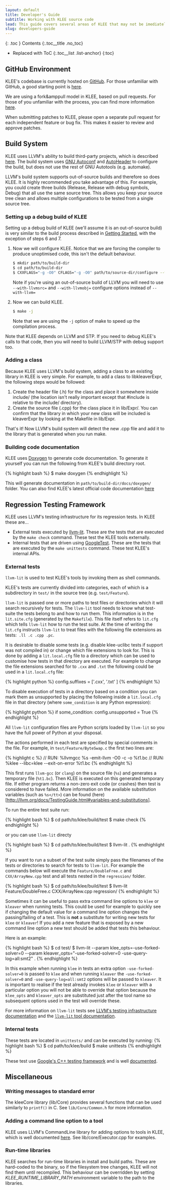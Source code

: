 ```yaml
---
layout: default
title: Developer's Guide
subtitle: Working with KLEE source code
lead: This guide covers several areas of KLEE that may not be imediately obvious to new developers.
slug: developers-guide
---
```


{: .toc }
Contents
{:.toc__title .no_toc}
* Replaced with ToC
{:.toc__list .list-anchor}
{:toc}

## GitHub Environment

KLEE's codebase is currently hosted on [GitHub](https://github.com/ccadar/klee). For those unfamiliar with GitHub, a good starting point is [here](https://help.github.com/categories/54/articles).

We are using a fork&amppull model in KLEE, based on pull requests. For those of you unfamiliar with the process, you can find more information [here](https://help.github.com/articles/using-pull-requests).

When submitting patches to KLEE, please open a separate pull request for each independent feature or bug fix. This makes it easier to review and approve patches.

## Build System

KLEE uses LLVM's ability to build third-party projects, which is described [here](http://llvm.org/docs/Projects.html). The build system uses [GNU Autoconf](http://www.gnu.org/software/autoconf/) and [AutoHeader](http://www.gnu.org/savannah-checkouts/gnu/autoconf/manual/autoconf-2.69/html_node/autoheader-Invocation.html) to configure the build, but does not use the rest of GNU Autotools (e.g. automake).

LLVM's build system supports out-of-source builds and therefore so does KLEE. It is highly recommended you take advantage of this. For example, you could create three builds (Release, Release with debug symbols, Debug) that all use the same source tree. This allows you keep your source tree clean and allows multiple configurations to be tested from a single source tree.

### Setting up a debug build of KLEE

Setting up a debug build of KLEE (we'll assume it is an out-of-source build) is very similar to the build process described in [Getting Started]({{site.baseurl}}/getting-started), with the exception of steps 6 and 7.

1.  Now we will configure KLEE. Notice that we are forcing the compiler to produce unoptimised code, this isn't the default behaviour.

    ```bash
    $ mkdir path/to/build-dir  
    $ cd path/to/build-dir  
    $ CXXFLAGS="-g -O0" CFLAGS="-g -O0" path/to/source-dir/configure --with-llvm=path/to/llvm --with-stp=path/to/stp/install --with-uclibc=path/to/klee-uclibc --enable-posix-runtime --with-runtime=Debug+Asserts
    ```

    Note if you're using an out-of-source build of LLVM you will need to use `--with-llvmsrc=` and `--with-llvmobj=` configure options instead of `--with-llvm=`
    
2.  Now we can build KLEE.

    ```bash
    $ make -j
    ```

    Note that we are using the `-j` option of make to speed up the compilation process.

Note that KLEE depends on LLVM and STP. If you need to debug KLEE's calls to that code, then you will need to build LLVM/STP with debug support too.

### Adding a class

Because KLEE uses LLVM's build system, adding a class to an existing library in KLEE is very simple. For example, to add a class to libkleaverExpr, the following steps would be followed:

1. Create the header file (.h) for the class and place it somewhere inside include/ (the location isn't really important except that #include is relative to the include/ directory).
2. Create the source file (.cpp) for the class place it in lib/Expr/. You can confirm that the library in which your new class will be included is kleaverExpr by looking at the Makefile in lib/Expr.

That's it! Now LLVM's build system will detect the new .cpp file and add it to the library that is generated when you run make.

### Building code documentation

KLEE uses [Doxygen](http://www.doxygen.org) to generate code documentation. To generate it yourself you can run the following from KLEE's build directory root.

{% highlight bash %}
$ make doxygen
{% endhighlight %}

This will generate documentation in `path/to/build-dir/docs/doxygen/` folder. You can also find KLEE's latest official code documentation [here](http://test.minormatter.com/~ddunbar/klee-doxygen/index.html)

## Regression Testing Framework

KLEE uses LLVM's testing infrastructure for its regression tests. In KLEE these are...

* External tests executed by [llvm-lit](http://llvm.org/docs/CommandGuide/lit.html). These are the tests that are executed by the ``make check`` command. These test the KLEE tools externally.
* Internal tests that are driven using [GoogleTest](https://code.google.com/p/googletest/). These are the tests that are executed by the ``make unittests`` command.  These test KLEE's internal APIs.

### External tests

``llvm-lit`` is used to test KLEE's tools by invoking them as shell commands.

KLEE's tests are currently divided into categories, each of which is a subdirectory in ``test/`` in the source tree (e.g. ``test/Feature``).

``llvm-lit`` is passed one or more paths to test files or directories which it will search recursively for tests. The ``llvm-lit`` tool needs to know what test-suite the tests belong to and how to run them. This information is in the ``lit.site.cfg`` (generated by the ``Makefile``). This file itself refers to ``lit.cfg`` which tells ``llvm-lit`` how to run the test suite. At the time of writing the ``lit.cfg`` instructs ``llvm-lit`` to treat files with the following file extensions as tests:`` .ll .c .cpp .pc``.

It is desirable to disable some tests (e.g. disable klee-uclibc tests if support was not compiled in) or change which file extensions to look for. This is done by adding a ``lit.local.cfg`` file to a directory which can be used to customise how tests in that directory are executed. For example to change the file extensions searched for to ``.cxx`` and ``.txt`` the following could be used in a ``lit.local.cfg`` file:

{% highlight python %}
config.suffixes = ['.cxx', '.txt' ]
{% endhighlight %}

To disable execution of tests in a directory based on a condition you can
mark them as unsupported by placing the following inside a
``lit.local.cfg`` file in that directory (where ``some_condition`` is any Python expression):

{% highlight python %}
if some_condition:  config.unsupported = True
{% endhighlight %}

All ``llvm-lit`` configuration files are Python scripts loaded by ``llvm-lit`` so you have the full power of Python at your disposal.

The actions performed in each test are specified by special comments in the file. For example, in ``test/Feature/ByteSwap.c`` the first two lines are:

{% highlight c %}
// RUN: %llvmgcc %s -emit-llvm -O0 -c -o %t1.bc
// RUN: %klee --libc=klee --exit-on-error %t1.bc
{% endhighlight %}

This first runs ``llvm-gcc`` (or ``clang``) on the source file (``%s``) and generates a temporary file (``%t1.bc``). Then KLEE is executed on this generated temporary file. If either program returns a non-zero exit code (or crashes) then test is considered to have failed. More information on the available substitution variables (such as ``%s</tt>``) can be found (here)[http://llvm.org/docs/TestingGuide.html#variables-and-substitutions].

To run the entire test suite run:

{% highlight bash %}
$ cd path/to/klee/build/test
$ make check
{% endhighlight %}

or you can use ``llvm-lit`` directy

{% highlight bash %}
$ cd path/to/klee/build/test
$ llvm-lit .
{% endhighlight %}

If you want to run a subset of the test suite simply pass the filenames of the tests or directories to search for tests to ``llvm-lit``. For example the commands below will execute the ``Feature/DoubleFree.c`` and ``CXX/ArrayNew.cpp`` test and all tests nested in the ``regression/`` folder.

{% highlight bash %}
$ cd path/to/klee/build/test
$ llvm-lit Feature/DoubleFree.c CXX/ArrayNew.cpp  regression/
{% endhighlight %}

Sometimes it can be useful to pass extra command line options to ``klee`` or ``kleaver`` when running tests. This could be used for example to quickly see if changing the default value for a command line option changes the passing/failing of a test. This is **not** a substitute for writing new tests for ``klee`` or ``kleaver``! If you add a new feature that is exposed by a new command line option a new test should be added that tests this behaviour.

Here is an example:

{% highlight bash %}
$ cd test/
$ llvm-lit --param klee_opts=-use-forked-solver=0 --param kleaver_opts="-use-forked-solver=0 -use-query-log=all:smt2" .
{% endhighlight %}

In this example when running ``klee`` in tests an extra option ``-use-forked-solver=0`` is passed to ``klee`` and when running ``kleaver`` the ``-use-forked-solver=0`` and ``-use-query-log=all:smt2`` options will be passed to ``kleaver``. It is important to realise if the test already invokes ``klee`` or ``kleaver`` with a particular option you will not be able to override that option because the ``klee_opts`` and ``kleaver_opts`` are substituted just after the tool name so subsequent options used in the test will override these.

For more information on ``llvm-lit`` tests see [LLVM's testing infrastructure documentation](http://llvm.org/docs/TestingGuide.html#id1) and the [``llvm-lit`` tool documentation](http://llvm.org/docs/CommandGuide/lit.html).

### Internal tests

These tests are located in ``unittests/`` and can be executed by running:
{% highlight bash %}
$ cd path/to/klee/build
$ make unittests
{% endhighlight %}

These test use [Google's C++ testing framework](https://code.google.com/p/googletest/) and is well [documented](https://code.google.com/p/googletest/wiki/Documentation).

## Miscellaneous

### Writing messages to standard error

The kleeCore library (lib/Core) provides several functions that can be used similarly to `printf()` in C. See `lib/Core/Common.h` for more information.

### Adding a command line option to a tool

KLEE uses LLVM's CommandLine library for adding options to tools in KLEE, which is well documented [here](http://llvm.org/docs/CommandLine.html). See lib/core/Executor.cpp for examples.

### Run-time libraries

KLEE searches for run-time libraries in install and build paths. These are hard-coded to the binary, so if the filesystem tree changes, KLEE will not find them until recompiled. This behaviour can be overridden by setting _KLEE_RUNTIME_LIBRARY_PATH_ environment variable to the path to the libraries.
